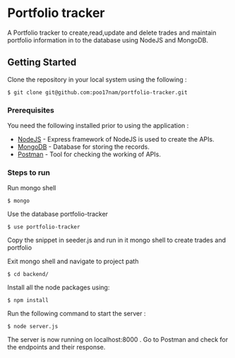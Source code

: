 # Portfolio tracker

A Portfolio tracker to create,read,update and delete trades and maintain portfolio information in to the database using NodeJS and MongoDB.

## Getting Started

Clone the repository in your local system using the following :
```
$ git clone git@github.com:poo17nam/portfolio-tracker.git
```

### Prerequisites

You need the following installed prior to using the application : 

* [NodeJS](https://www.google.co.in/url?sa=t&rct=j&q=&esrc=s&source=web&cd=1&cad=rja&uact=8&ved=0ahUKEwjYsr7N9JLYAhXKPo8KHSK_BlwQFggoMAA&url=https%3A%2F%2Fnodejs.org%2Fen%2Fdownload%2F&usg=AOvVaw3mpn_kqKBfLUVM2X6RrMKX) - Express framework of NodeJS is used to create the APIs.
* [MongoDB](https://www.google.co.in/url?sa=t&rct=j&q=&esrc=s&source=web&cd=1&cad=rja&uact=8&ved=0ahUKEwj7iZW19JLYAhUXTY8KHXddAMgQFggsMAA&url=https%3A%2F%2Fwww.mongodb.com%2Fdownload-center&usg=AOvVaw0fxqUPlRThXhXMOzZH_8h_) - Database for storing the records.
* [Postman](https://www.google.co.in/url?sa=t&rct=j&q=&esrc=s&source=web&cd=2&cad=rja&uact=8&ved=0ahUKEwiTmbeB9JLYAhVJQI8KHQfvAVQQFggvMAE&url=https%3A%2F%2Fwww.getpostman.com%2F&usg=AOvVaw1vWzpwzQOHi5ErKZnywLDR) - Tool for checking the working of APIs.


### Steps to run
Run mongo shell
```
$ mongo
```
Use the database portfolio-tracker
```
$ use portfolio-tracker
```

Copy the snippet in seeder.js and run in it mongo shell to create trades and portfolio

Exit mongo shell and navigate to project path
```
$ cd backend/
```
Install all the node packages using:
```
$ npm install
```

Run the following command to start the server :
```
$ node server.js
```

The server is now running on localhost:8000 . Go to Postman and check for the endpoints and their response.



